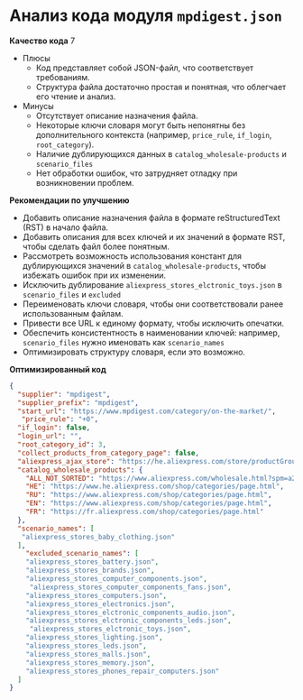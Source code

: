 # Анализ кода модуля `mpdigest.json`

**Качество кода**
7
- Плюсы
    -  Код представляет собой JSON-файл, что соответствует требованиям.
    -  Структура файла достаточно простая и понятная, что облегчает его чтение и анализ.
- Минусы
    - Отсутствует описание назначения файла.
    -  Некоторые ключи словаря могут быть непонятны без дополнительного контекста (например, `price_rule`, `if_login`, `root_category`).
    -  Наличие дублирующихся данных в  `catalog_wholesale-products` и `scenario_files`
    -  Нет обработки ошибок, что затрудняет отладку при возникновении проблем.

**Рекомендации по улучшению**
- Добавить описание назначения файла в формате reStructuredText (RST) в начало файла.
- Добавить описания для всех ключей и их значений в формате RST, чтобы сделать файл более понятным.
- Рассмотреть возможность использования констант для дублирующихся значений в `catalog_wholesale-products`, чтобы избежать ошибок при их изменении.
- Исключить дублирование  `aliexpress_stores_elctronic_toys.json` в  `scenario_files` и `excluded`
- Переименовать ключи словаря, чтобы они соответствовали ранее использованным файлам.
- Привести все URL к единому формату, чтобы исключить опечатки.
- Обеспечить консистентность в наименовании ключей: например, `scenario_files` нужно именовать как `scenario_names`
- Оптимизировать структуру словаря, если это возможно.

**Оптимизированный код**
```json
{
  "supplier": "mpdigest",
  "supplier_prefix": "mpdigest",
  "start_url": "https://www.mpdigest.com/category/on-the-market/",
   "price_rule": "+0",
  "if_login": false,
  "login_url": "",
  "root_category_id": 3,
  "collect_products_from_category_page": false,
  "aliexpress_ajax_store": "https://he.aliexpress.com/store/productGroupsAjax.htm?storeId=",
  "catalog_wholesale_products": {
    "ALL_NOT_SORTED": "https://www.aliexpress.com/wholesale.html?spm=a2g0o.11810135.0.0.61b4IPjRIPjR75",
    "HE": "https://www.he.aliexpress.com/shop/categories/page.html",
    "RU": "https://www.aliexpress.com/shop/categories/page.html",
    "EN": "https://www.aliexpress.com/shop/categories/page.html",
    "FR": "https://fr.aliexpress.com/shop/categories/page.html"
  },
  "scenario_names": [
   "aliexpress_stores_baby_clothing.json"
  ],
    "excluded_scenario_names": [
    "aliexpress_stores_battery.json",
    "aliexpress_stores_brands.json",
    "aliexpress_stores_computer_components.json",
     "aliexpress_stores_computer_components_fans.json",
    "aliexpress_stores_computers.json",
    "aliexpress_stores_electronics.json",
    "aliexpress_stores_elctronic_components_audio.json",
    "aliexpress_stores_elctronic_components_leds.json",
     "aliexpress_stores_elctronic_toys.json",
    "aliexpress_stores_lighting.json",
    "aliexpress_stores_leds.json",
    "aliexpress_stores_malls.json",
    "aliexpress_stores_memory.json",
    "aliexpress_stores_phones_repair_computers.json"
  ]
}
```